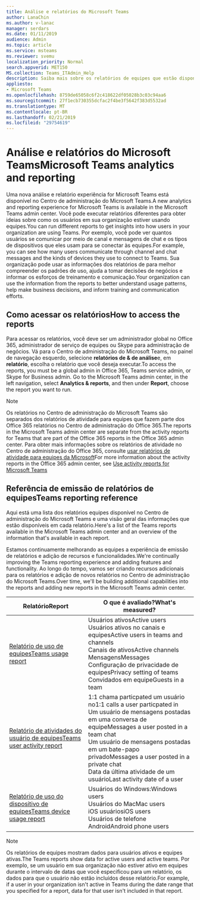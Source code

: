 ```yaml
---
title: Análise e relatórios do Microsoft Teams
author: LanaChin
ms.author: v-lanac
manager: serdars
ms.date: 01/11/2019
audience: Admin
ms.topic: article
ms.service: msteams
ms.reviewer: svemu
localization_priority: Normal
search.appverid: MET150
MS.collection: Teams_ITAdmin_Help
description: Saiba mais sobre os relatórios de equipes que estão disponíveis no Centro de administração do Microsoft Teams.
appliesto:
- Microsoft Teams
ms.openlocfilehash: 8759de65058c6f2c418622df05028b3c03c94aa6
ms.sourcegitcommit: 27f1ecb730355dcfac2f4be3f5642f383d5532ad
ms.translationtype: MT
ms.contentlocale: pt-BR
ms.lasthandoff: 02/21/2019
ms.locfileid: "29754619"
---
```

# <a name="microsoft-teams-analytics-and-reporting"></a><span data-ttu-id="9f705-103">Análise e relatórios do Microsoft Teams</span><span class="sxs-lookup"><span data-stu-id="9f705-103">Microsoft Teams analytics and reporting</span></span>

<span data-ttu-id="9f705-104">Uma nova análise e relatório experiência for Microsoft Teams está disponível no Centro de administração do Microsoft Teams.</span><span class="sxs-lookup"><span data-stu-id="9f705-104">A new analytics and reporting experience for Microsoft Teams is available in the Microsoft Teams admin center.</span></span> <span data-ttu-id="9f705-105">Você pode executar relatórios diferentes para obter ideias sobre como os usuários em sua organização estiver usando equipes.</span><span class="sxs-lookup"><span data-stu-id="9f705-105">You can run different reports to get insights into how users in your organization are using Teams.</span></span> <span data-ttu-id="9f705-106">Por exemplo, você pode ver quantos usuários se comunicar por meio de canal e mensagens de chat e os tipos de dispositivos que eles usam para se conectar às equipes.</span><span class="sxs-lookup"><span data-stu-id="9f705-106">For example, you can see how many users communicate through channel and chat messages and the kinds of devices they use to connect to Teams.</span></span> <span data-ttu-id="9f705-107">Sua organização pode usar as informações dos relatórios de para melhor compreender os padrões de uso, ajuda a tomar decisões de negócios e informar os esforços de treinamento e comunicação.</span><span class="sxs-lookup"><span data-stu-id="9f705-107">Your organization can use the information from the reports to better understand usage patterns, help make business decisions, and inform training and communication efforts.</span></span>

## <a name="how-to-access-the-reports"></a><span data-ttu-id="9f705-108">Como acessar os relatórios</span><span class="sxs-lookup"><span data-stu-id="9f705-108">How to access the reports</span></span>

<span data-ttu-id="9f705-109">Para acessar os relatórios, você deve ser um administrador global no Office 365, administrador de serviço de equipes ou Skype para administração de negócios.  Vá para o Centro de administração do Microsoft Teams, no painel de navegação esquerdo, selecione **relatórios de & de análise**e, em **relatório**, escolha o relatório que você deseja executar.</span><span class="sxs-lookup"><span data-stu-id="9f705-109">To access the reports, you must be a global admin in Office 365, Teams service admin, or Skype for Business admin.  Go to the Microsoft Teams admin center, in the left navigation, select **Analytics & reports**, and then under **Report**, choose the report you want to run.</span></span>

> [!NOTE]
> <span data-ttu-id="9f705-110">Os relatórios no Centro de administração do Microsoft Teams são separados dos relatórios de atividade para equipes que fazem parte dos Office 365 relatórios no Centro de administração do Office 365.</span><span class="sxs-lookup"><span data-stu-id="9f705-110">The reports in the Microsoft Teams admin center are separate from the activity reports for Teams that are part of the Office 365 reports in the Office 365 admin center.</span></span> <span data-ttu-id="9f705-111">Para obter mais informações sobre os relatórios de atividade no Centro de administração do Office 365, consulte [usar relatórios de atividade para equipes da Microsoft](../teams-activity-reports.md)</span><span class="sxs-lookup"><span data-stu-id="9f705-111">For more information about the activity reports in the Office 365 admin center, see [Use activity reports for Microsoft Teams](../teams-activity-reports.md)</span></span>

## <a name="teams-reporting-reference"></a><span data-ttu-id="9f705-112">Referência de emissão de relatórios de equipes</span><span class="sxs-lookup"><span data-stu-id="9f705-112">Teams reporting reference</span></span>

<span data-ttu-id="9f705-113">Aqui está uma lista dos relatórios equipes disponível no Centro de administração do Microsoft Teams e uma visão geral das informações que estão disponíveis em cada relatório.</span><span class="sxs-lookup"><span data-stu-id="9f705-113">Here's a list of the Teams reports available in the Microsoft Teams admin center and an overview of the information that's available in each report.</span></span>

<span data-ttu-id="9f705-114">Estamos continuamente melhorando as equipes a experiência de emissão de relatórios e adição de recursos e funcionalidades.</span><span class="sxs-lookup"><span data-stu-id="9f705-114">We're continually improving the Teams reporting experience and adding features and functionality.</span></span> <span data-ttu-id="9f705-115">Ao longo do tempo, vamos ser criando recursos adicionais para os relatórios e adição de novos relatórios no Centro de administração do Microsoft Teams.</span><span class="sxs-lookup"><span data-stu-id="9f705-115">Over time, we'll be building additional capabilities into the reports and adding new reports in the Microsoft Teams admin center.</span></span>

|<span data-ttu-id="9f705-116">Relatório</span><span class="sxs-lookup"><span data-stu-id="9f705-116">Report</span></span>  |<span data-ttu-id="9f705-117">O que é avaliado?</span><span class="sxs-lookup"><span data-stu-id="9f705-117">What's measured?</span></span> |
|---------|---------|
|[<span data-ttu-id="9f705-118">Relatório de uso de equipes</span><span class="sxs-lookup"><span data-stu-id="9f705-118">Teams usage report</span></span>](teams-usage-report.md)  |  <span data-ttu-id="9f705-119">Usuários ativos</span><span class="sxs-lookup"><span data-stu-id="9f705-119">Active users</span></span><br/><span data-ttu-id="9f705-120">Usuários ativos no canais e equipes</span><span class="sxs-lookup"><span data-stu-id="9f705-120">Active users in teams and channels</span></span><br/><span data-ttu-id="9f705-121">Canais de ativos</span><span class="sxs-lookup"><span data-stu-id="9f705-121">Active channels</span></span><br/><span data-ttu-id="9f705-122">Mensagens</span><span class="sxs-lookup"><span data-stu-id="9f705-122">Messages</span></span><br/><span data-ttu-id="9f705-123">Configuração de privacidade de equipes</span><span class="sxs-lookup"><span data-stu-id="9f705-123">Privacy setting of  teams</span></span><br/><span data-ttu-id="9f705-124">Convidados em equipe</span><span class="sxs-lookup"><span data-stu-id="9f705-124">Guests in a team</span></span>   |
|[<span data-ttu-id="9f705-125">Relatório de atividades do usuário de equipes</span><span class="sxs-lookup"><span data-stu-id="9f705-125">Teams user activity report</span></span>](user-activity-report.md)  |  <span data-ttu-id="9f705-126">1:1 chama particpated um usuário no</span><span class="sxs-lookup"><span data-stu-id="9f705-126">1:1 calls a user particpated in</span></span><br/><span data-ttu-id="9f705-127">Um usuário de mensagens postadas em uma conversa de equipe</span><span class="sxs-lookup"><span data-stu-id="9f705-127">Messages a user posted in a team chat</span></span><br/><span data-ttu-id="9f705-128">Um usuário de mensagens postadas em um bate-papo privado</span><span class="sxs-lookup"><span data-stu-id="9f705-128">Messages a user posted in a private chat</span></span><br/><span data-ttu-id="9f705-129">Data da última atividade de um usuário</span><span class="sxs-lookup"><span data-stu-id="9f705-129">Last activity date of a user</span></span>     |
|[<span data-ttu-id="9f705-130">Relatório de uso do dispositivo de equipes</span><span class="sxs-lookup"><span data-stu-id="9f705-130">Teams device usage report</span></span>](device-usage-report.md)   |  <span data-ttu-id="9f705-131">Usuários do Windows:</span><span class="sxs-lookup"><span data-stu-id="9f705-131">Windows users</span></span><br/><span data-ttu-id="9f705-132">Usuários do Mac</span><span class="sxs-lookup"><span data-stu-id="9f705-132">Mac users</span></span><br/><span data-ttu-id="9f705-133">iOS usuários</span><span class="sxs-lookup"><span data-stu-id="9f705-133">iOS users</span></span><br/><span data-ttu-id="9f705-134">Usuários de telefone Android</span><span class="sxs-lookup"><span data-stu-id="9f705-134">Android phone users</span></span>     |

> [!NOTE]
> <span data-ttu-id="9f705-135">Os relatórios de equipes mostram dados para usuários ativos e equipes ativas.</span><span class="sxs-lookup"><span data-stu-id="9f705-135">The Teams reports show data for active users and active teams.</span></span> <span data-ttu-id="9f705-136">Por exemplo, se um usuário em sua organização não estiver ativo em equipes durante o intervalo de datas que você especificou para um relatório, os dados para que o usuário não estão incluídos desse relatório.</span><span class="sxs-lookup"><span data-stu-id="9f705-136">For example, if a user in your organization isn't active in Teams during the date range that you specified for a report, data for that user isn't included in that report.</span></span>
